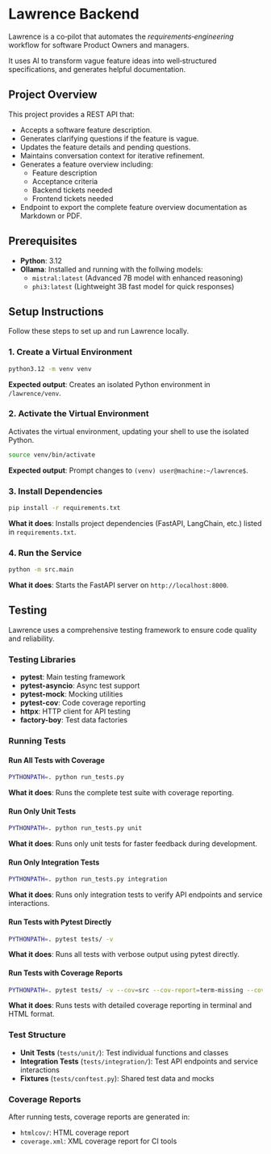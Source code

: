 # Lawrence Backend

Lawrence is a co‑pilot that automates the _requirements‑engineering_ workflow for software Product Owners and managers.

It uses AI to transform vague feature ideas into well‑structured specifications, and generates helpful documentation.

## Project Overview

This project provides a REST API that:

- Accepts a software feature description.
- Generates clarifying questions if the feature is vague.
- Updates the feature details and pending questions.
- Maintains conversation context for iterative refinement.
- Generates a feature overview including:
  - Feature description
  - Acceptance criteria
  - Backend tickets needed
  - Frontend tickets needed
- Endpoint to export the complete feature overview documentation as Markdown or PDF.

## Prerequisites

- **Python**: 3.12
- **Ollama**: Installed and running with the follwing models:
  - `mistral:latest` (Advanced 7B model with enhanced reasoning)
  - `phi3:latest` (Lightweight 3B fast model for quick responses)

## Setup Instructions

Follow these steps to set up and run Lawrence locally.

### 1. Create a Virtual Environment

```bash
python3.12 -m venv venv
```

**Expected output**: Creates an isolated Python environment in `/lawrence/venv`.

### 2. Activate the Virtual Environment

Activates the virtual environment, updating your shell to use the isolated Python.

```bash
source venv/bin/activate
```

**Expected output**: Prompt changes to `(venv) user@machine:~/lawrence$`.

### 3. Install Dependencies

```bash
pip install -r requirements.txt
```

**What it does**: Installs project dependencies (FastAPI, LangChain, etc.) listed in `requirements.txt`.

### 4. Run the Service

```bash
python -m src.main
```

**What it does**: Starts the FastAPI server on `http://localhost:8000`.

## Testing

Lawrence uses a comprehensive testing framework to ensure code quality and reliability.

### Testing Libraries

- **pytest**: Main testing framework
- **pytest-asyncio**: Async test support
- **pytest-mock**: Mocking utilities
- **pytest-cov**: Code coverage reporting
- **httpx**: HTTP client for API testing
- **factory-boy**: Test data factories

### Running Tests

#### Run All Tests with Coverage

```bash
PYTHONPATH=. python run_tests.py
```

**What it does**: Runs the complete test suite with coverage reporting.

#### Run Only Unit Tests

```bash
PYTHONPATH=. python run_tests.py unit
```

**What it does**: Runs only unit tests for faster feedback during development.

#### Run Only Integration Tests

```bash
PYTHONPATH=. python run_tests.py integration
```

**What it does**: Runs only integration tests to verify API endpoints and service interactions.

#### Run Tests with Pytest Directly

```bash
PYTHONPATH=. pytest tests/ -v
```

**What it does**: Runs all tests with verbose output using pytest directly.

#### Run Tests with Coverage Reports

```bash
PYTHONPATH=. pytest tests/ -v --cov=src --cov-report=term-missing --cov-report=html:htmlcov
```

**What it does**: Runs tests with detailed coverage reporting in terminal and HTML format.

### Test Structure

- **Unit Tests** (`tests/unit/`): Test individual functions and classes
- **Integration Tests** (`tests/integration/`): Test API endpoints and service interactions
- **Fixtures** (`tests/conftest.py`): Shared test data and mocks

### Coverage Reports

After running tests, coverage reports are generated in:

- `htmlcov/`: HTML coverage report
- `coverage.xml`: XML coverage report for CI tools
